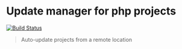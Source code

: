 # Update manager for php projects

[![Build Status](https://travis-ci.org/OFFLINE-GmbH/update-manager.svg?branch=master)](https://travis-ci.org/OFFLINE-GmbH/update-manager)

> Auto-update projects from a remote location

